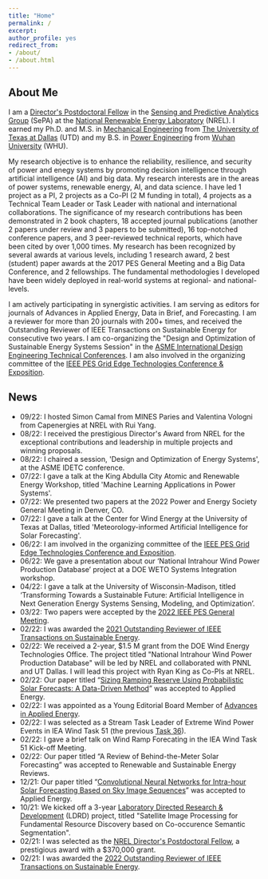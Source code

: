 ```yaml
---
title: "Home" 
permalink: /
excerpt: 
author_profile: yes
redirect_from:
- /about/
- /about.html
---
```

About Me
------
I am a [Director's Postdoctoral Fellow](https://www.nrel.gov/research/staff/cong-feng.html) in the [Sensing and Predictive Analytics Group](https://www.nrel.gov/grid/sensing-predictive-analytics.html) (SePA) at the [National Renewable Energy Laboratory](https://www.nrel.gov) (NREL). I earned my Ph.D. and M.S. in [Mechanical Engineering](https://me.utdallas.edu) from [The University of Texas at Dallas](https://www.utdallas.edu) (UTD) and my B.S. in [Power Engineering](https://en.whu.edu.cn/pmc/Departments___Groups/Department__of_Power_Engineering.htm) from [Wuhan University](https://en.whu.edu.cn) (WHU).

My research objective is to enhance the reliability, resilience, and security of power and enegy systems by promoting decision intelligence through artificial intelligence (AI) and big data. My research interests are in the areas of power systems, renewable energy, AI, and data science. I have led 1 project as a PI, 2 projects as a Co-PI (2 M funding in total), 4 projects as a Technical Team Leader or Task Leader with national and international collaborations. The significance of my research contributions has been demonstrated in 2 book chapters, 18 accepted journal publications (another 2 papers under review and 3 papers to be submitted), 16 top-notched conference papers, and 3 peer-reviewed technical reports, which have been cited by over 1,000 times. My research has been recognized by several awards at various levels, including 1 research award, 2 best (student) paper awards at the 2017 PES General Meeting and a Big Data Conference, and 2 fellowships. The fundamental methodologies I developed have been widely deployed in real-world systems at regional- and national-levels. 

I am actively participating in synergistic activities. I am serving as editors for journals of Advances in Applied Energy, Data in Brief, and Forecasting. I am a reviewer for more than 20 journals with 200+ times, and received the Outstanding Reviewer of IEEE Transactions on Sustainable Energy for consecutive two years. I am co-organizing the "Design and Optimization of Sustainable Energy Systems Session" in the [ASME International Design Engineering Technical Conferences](https://event.asme.org/IDETC-CIE/Program). I am also involved in the organizing committee of the [IEEE PES Grid Edge Technologies Conference & Exposition](https://pes-gridedge.org).

News
------
* 09/22: I hosted Simon Camal from MINES Paries and Valentina Vologni from Capenergies at NREL with Rui Yang.
* 08/22: I received the prestigious Director's Award from NREL for the exceptional contributions and leadership in multiple projects and winning proposals.
* 08/22: I chaired a session, 'Design and Optimization of Energy Systems', at the ASME IDETC conference. 
* 07/22: I gave a talk at the King Abdulla City Atomic and Renewable Energy Workshop, titled 'Machine Learning Applications in Power Systems'. 
* 07/22: We presented two papers at the 2022 Power and Energy Society General Meeting in Denver, CO. 
* 07/22: I gave a talk at the Center for Wind Energy at the University of Texas at Dallas, titled 'Meteorology-informed Artificial Intelligence for Solar Forecasting'. 
* 06/22: I am involved in the organizing committee of the [IEEE PES Grid Edge Technologies Conference and Exposition](https://pes-gridedge.org). 
* 06/22: We gave a presentation about our ‘National Intrahour Wind Power Production Database’ project at a DOE WETO Systems Integration workshop. 
* 04/22: I gave a talk at the University of Wisconsin-Madison, titled ‘Transforming Towards a Sustainable Future: Artificial Intelligence in Next Generation Energy Systems Sensing, Modeling, and Optimization’.
* 03/22: Two papers were accepted by the [2022 IEEE PES General Meeting](https://pes-gm.org).
* 02/22: I was awarded the [2021 Outstanding Reviewer of IEEE Transactions on Sustainable Energy](https://www.ieee-pes.org/images/files/TSTE_Outstanding_Reviewers_with_Affiliations_ONLY.pdf). 
* 02/22: We received a 2-year, $1.5 M grant from the DOE Wind Energy Technologies Office. The project titled "National Intrahour Wind Power Production Database" will be led by NREL and collaborated with PNNL and UT Dallas. I will lead this project with Ryan King as Co-PIs at NREL.
* 02/22: Our paper titled “[Sizing Ramping Reserve Using Probabilistic Solar Forecasts: A Data-Driven Method](https://www.sciencedirect.com/science/article/abs/pii/S0306261922002574)” was accepted to Applied Energy.
* 02/22: I was appointed as a Young Editorial Board Member of [Advances in Applied Energy](https://www.sciencedirect.com/journal/Advances-in-Applied-Energy).
* 02/22: I was selected as a Stream Task Leader of Extreme Wind Power Events in IEA Wind Task 51 (the previous [Task 36](https://www.ieawindforecasting.dk)).
* 02/22: I gave a brief talk on Wind Ramp Forecating in the IEA Wind Task 51 Kick-off Meeting.
* 02/22: Our paper titled “A Review of Behind-the-Meter Solar Forecasting” was accepted to Renewable and Sustainable Energy Reviews.
* 12/21: Our paper titled “[Convolutional Neural Networks for Intra-hour Solar Forecasting Based on Sky Image Sequences](https://www.sciencedirect.com/science/article/pii/S0306261921016639)” was accepted to Applied Energy.
* 10/21: We kicked off a 3-year [Laboratory Directed Research & Development](https://www.energy.gov/cfo/listings/laboratory-directed-research-and-development-annual-reports) (LDRD) project, titled "Satellite Image Processing for Fundamental Resource Discovery based on Co-occurence Semantic Segmentation".
* 02/21: I was selected as the [NREL Director's Postdoctoral Fellow](https://www.nrel.gov/careers/directors-fellowship.html), a prestigious award with a $370,000 grant.
* 02/21: I was awarded the [2022 Outstanding Reviewer of IEEE Transactions on Sustainable Energy](https://www.ieee-pes.org/images/files/SE_Outstanding_reviewers_2020.pdf).

